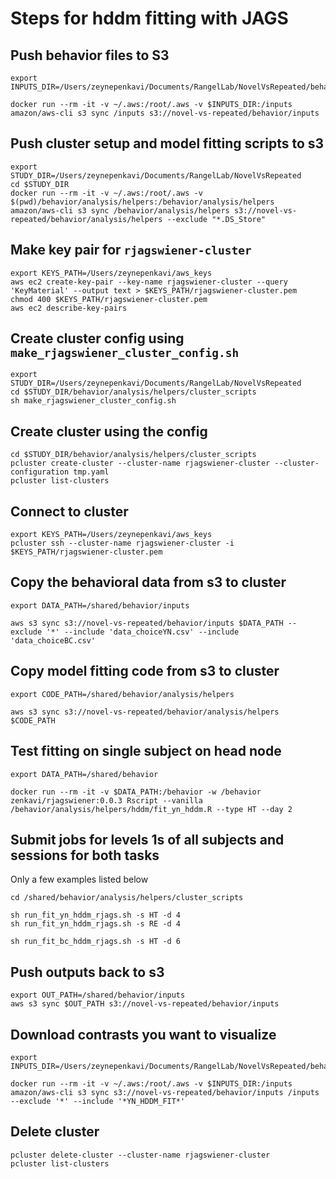 # Steps for hddm fitting with JAGS

## Push behavior files to S3

```
export INPUTS_DIR=/Users/zeynepenkavi/Documents/RangelLab/NovelVsRepeated/behavior/inputs

docker run --rm -it -v ~/.aws:/root/.aws -v $INPUTS_DIR:/inputs amazon/aws-cli s3 sync /inputs s3://novel-vs-repeated/behavior/inputs
```

## Push cluster setup and model fitting scripts to s3

```
export STUDY_DIR=/Users/zeynepenkavi/Documents/RangelLab/NovelVsRepeated
cd $STUDY_DIR
docker run --rm -it -v ~/.aws:/root/.aws -v $(pwd)/behavior/analysis/helpers:/behavior/analysis/helpers amazon/aws-cli s3 sync /behavior/analysis/helpers s3://novel-vs-repeated/behavior/analysis/helpers --exclude "*.DS_Store"
```

## Make key pair for `rjagswiener-cluster`

```
export KEYS_PATH=/Users/zeynepenkavi/aws_keys
aws ec2 create-key-pair --key-name rjagswiener-cluster --query 'KeyMaterial' --output text > $KEYS_PATH/rjagswiener-cluster.pem
chmod 400 $KEYS_PATH/rjagswiener-cluster.pem
aws ec2 describe-key-pairs
```

## Create cluster config using `make_rjagswiener_cluster_config.sh`

```
export STUDY_DIR=/Users/zeynepenkavi/Documents/RangelLab/NovelVsRepeated
cd $STUDY_DIR/behavior/analysis/helpers/cluster_scripts
sh make_rjagswiener_cluster_config.sh
```

## Create cluster using the config

```
cd $STUDY_DIR/behavior/analysis/helpers/cluster_scripts
pcluster create-cluster --cluster-name rjagswiener-cluster --cluster-configuration tmp.yaml
pcluster list-clusters
```

## Connect to cluster

```
export KEYS_PATH=/Users/zeynepenkavi/aws_keys
pcluster ssh --cluster-name rjagswiener-cluster -i $KEYS_PATH/rjagswiener-cluster.pem
```

## Copy the behavioral data from s3 to cluster

```
export DATA_PATH=/shared/behavior/inputs

aws s3 sync s3://novel-vs-repeated/behavior/inputs $DATA_PATH --exclude '*' --include 'data_choiceYN.csv' --include 'data_choiceBC.csv'
```

## Copy model fitting code from s3 to cluster

```
export CODE_PATH=/shared/behavior/analysis/helpers

aws s3 sync s3://novel-vs-repeated/behavior/analysis/helpers $CODE_PATH
```

## Test fitting on single subject on head node

```
export DATA_PATH=/shared/behavior

docker run --rm -it -v $DATA_PATH:/behavior -w /behavior zenkavi/rjagswiener:0.0.3 Rscript --vanilla /behavior/analysis/helpers/hddm/fit_yn_hddm.R --type HT --day 2
```

## Submit jobs for levels 1s of all subjects and sessions for both tasks

Only a few examples listed below

```
cd /shared/behavior/analysis/helpers/cluster_scripts

sh run_fit_yn_hddm_rjags.sh -s HT -d 4
sh run_fit_yn_hddm_rjags.sh -s RE -d 4

sh run_fit_bc_hddm_rjags.sh -s HT -d 6
```

## Push outputs back to s3

```
export OUT_PATH=/shared/behavior/inputs
aws s3 sync $OUT_PATH s3://novel-vs-repeated/behavior/inputs
```

## Download contrasts you want to visualize

```
export INPUTS_DIR=/Users/zeynepenkavi/Documents/RangelLab/NovelVsRepeated/behavior/inputs

docker run --rm -it -v ~/.aws:/root/.aws -v $INPUTS_DIR:/inputs amazon/aws-cli s3 sync s3://novel-vs-repeated/behavior/inputs /inputs --exclude '*' --include '*YN_HDDM_FIT*'
```

## Delete cluster

```
pcluster delete-cluster --cluster-name rjagswiener-cluster
pcluster list-clusters
```
